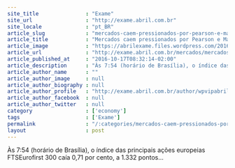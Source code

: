 ```yaml
---
site_title               : "Exame"
site_url                 : "http://exame.abril.com.br"
site_locale              : "pt_BR"
article_slug             : "mercados-caem-pressionados-por-pearson-e-marine-harvest"
article_title            : "Mercados caem pressionados por Pearson e Marine Harvest"
article_image            : "https://abrilexame.files.wordpress.com/2016/10/size_960_16_9_reino.jpg?quality=70&strip=all&w=960"
article_url              : "http://exame.abril.com.br/mercados/mercados-caem-pressionados-por-pearson-e-marine-harvest/"
article_published_at     : "2016-10-17T08:32:14-02:00"
article_description      : "Às 7:54 (horário de Brasília), o índice das principais ações europeias FTSEurofirst 300 caía 0,71 por cento, a 1.332 pontos..."
article_author_name      : ""
article_author_image     : null
article_author_biography : null
article_author_profile   : "http://exame.abril.com.br/author/wpvipabril/"
article_author_facebook  : null
article_author_twitter   : null
category                 : ['economy']
tags                     : ['Exame']
permalink                : "/:categories/mercados-caem-pressionados-por-pearson-e-marine-harvest/"
layout                   : post
---
```


Às 7:54 (horário de Brasília), o índice das principais ações europeias FTSEurofirst 300 caía 0,71 por cento, a 1.332 pontos...
